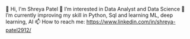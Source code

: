 👋 Hi, I'm Shreya Patel
👀 I’m interested in Data Analyst and Data Science
🌱 I’m currently improving my skill in Python, Sql and learning ML, deep learning, AI
📫 How to reach me:  https://www.linkedin.com/in/shreya-patel2912/  
